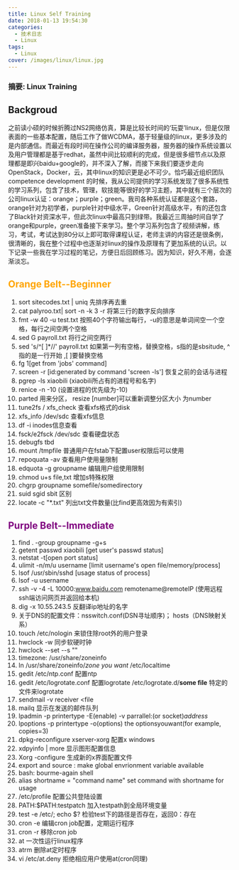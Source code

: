 ```yaml
---
title: Linux Self Training
date: 2018-01-13 19:54:30
categories:
  - 技术日志
  - Linux
tags:
  - Linux
cover: /images/linux/linux.jpg 
---
```

### 摘要: Linux Training
<!--more-->
## Backgroud
之前读小硕的时候折腾过NS2网络仿真，算是比较长时间的‘玩耍’linux，但是仅限表面的一些基本配置，随后工作了做WCDMA，基于轻量级的linux，更多涉及的是内部通信。而最近有段时间在操作公司的编译服务器，服务器的操作系统设置以及用户管理都是基于redhat，虽然中间比较顺利的完成，但是很多细节点以及原理都是即兴baidu+google的，并不深入了解，而接下来我们要逐步走向OpenStack，Docker，云，其中linux的知识更是必不可少。恰巧最近组织团队 competence development 的时候，我从公司提供的学习系统发现了很多系统性的学习系列，包含了技术，管理，软技能等很好的学习主题，其中就有三个层次的公司linux认证：orange；purple；green。我司各种系统认证都是这个套路，orange针对为初学者，purple针对中级水平，Green针对高级水平，有的还包含了Black针对资深水平，但此次linux中最高只到绿带。我最近三周抽时间自学了orange和purple，green准备接下来学习。整个学习系列包含了视频讲解，练习，考试，考试达到80分以上即可取得课程认证，老师主讲的内容还是很条例，很清晰的，我在整个过程中也逐渐对linux的操作及原理有了更加系统的认识。以下记录一些我在学习过程的笔记，方便日后回顾练习。因为知识，好久不用，会逐渐淡忘。

## <font color=#FFA500>Orange Belt--Beginner</font>
1.	sort sitecodes.txt | uniq    先排序再去重
2.	cat palyroo.txt| sort -n -k 3 -r 将第三行的数字反向排序
3.	fmt -w 40 -u test.txt  按照40个字符输出每行，-u的意思是单词间空一个空格，每行之间空两个空格
4.	sed G payroll.txt 将行之间空两行
5.	sed 's/^[ ]*//' payroll.txt 如果第一列有空格，替换空格，s指的是sbsitude, ^指的是一行开始 ,[ ]要替换空格
6.	fg 1[get from 'jobs' command] 
7.	screen -r [id:generated by command 'screen -ls'] 恢复之前的会话与进程
8.	pgrep -ls xiaobili (xiaobili所占有的进程号和名字)
9.	renice -n -10  (设置进程的优先级为-10)
10.	parted 用来分区， resize [number]可以重新调整分区大小 为number
11.	tune2fs / xfs_check 查看xfs格式的disk
12.	xfs_info /dev/sdc 查看xfs信息
13.	df -i inodes信息查看
14.	fsck/e2fsck /dev/sdc   查看硬盘状态
15.	debugfs tbd
16.	mount /tmpfile 普通用户在fstab下配置user权限后可以使用
17.	repoquata -av 查看用户使用量限制
18.	edquota -g groupname 编辑用户组使用限制
19.	chmod u+s file,txt 增加s特殊权限
20.	chgrp groupname somefile/somedirectory
21.	suid sgid sbit 区别
22.	locate -c "*.txt" 列出txt文件数量(比find更高效因为有索引)

## <font color=#800080>Purple Belt--Immediate</font>
1.	find . -group groupname -g+s
2.	getent passwd xiaobili [get user's passwd status]
3.	netstat -t[open port status]
4.	ulimit -n/m/u username [limit username's open file/memory/process]
5.	lsof /usr/sbin/sshd [usage status of process]
6.	lsof -u username
7.	ssh -v -4 -L 10000:www.baidu.com remotename@remoteIP (使用远程ssh端访问网页并返回给本机)
8.	dig -x 10.55.243.5 反翻译ip地址的名字
9.	关于DNS的配置文件：nsswitch.conf(DSN寻址顺序)； hosts（DNS映射关系）
10.	touch /etc/nologin 来锁住除root外的用户登录
11.	hwclock -w 同步软硬时钟
12.	hwclock --set --s ""
13.	timezone: /usr/share/zoneinfo
14.	ln /usr/share/zoneinfo/*zone you want* /etc/localtime
15.	gedit /etc/ntp.conf 配置ntp
16.	gedit /etc/logrotate.conf 配置logrotate /etc/logrotate.d/**some file** 特定的文件来logrotate
17.	sendmail -v receiver <file 
18.	mailq 显示在发送的邮件队列
19.	lpadmin -p printertype -E(enable) -v parrallel:(or socket)*address*
20.	lpoptions -p printertype -o(options) the optionsyouwant(for example, copies=3)
21.	dpkg-reconfigure xserver-xorg 配置x windows
22.	xdpyinfo | more 显示图形配置信息
23.	Xorg -configure 生成新的x界面配置文件
24.	export and source : make global envrionment variable available
25.	bash: bourme-again shell
26.	alias shortname = "command name" set command with shortname for usage
27.	/etc/profile 配置公共登陆设置
28.	PATH:$PATH:testpatch 加入testpath到全局环境变量
29.	test -e /etc/; echo $? 检验test下的路径是否存在，返回0：存在
30.	cron -e 编辑cron job配置，定期运行程序
31.	cron -r 移除cron job
32.	at 一次性运行linux程序
33.	atrm 删除at定时程序
34.	vi /etc/at.deny 拒绝相应用户使用at(cron同理)

